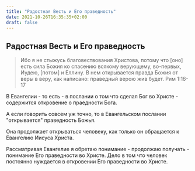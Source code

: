 ```yaml
---
title: "Радостная Весть и Его праведность"
date: 2021-10-26T16:35:35+02:00
draft: false
---
```


## Радостная Весть и Его праведность

> Ибо я не стыжусь благовествования Христова, потому что [оно] есть сила Божия ко спасению всякому верующему, во-первых, Иудею, [потом] и Еллину.
  В нем открывается правда Божия от веры в веру, как написано: праведный верою жив будет. Рим 1:16-17


В Евангелии - то есть - в послании о том что сделал Бог во Христе - содержится откровение о праедности Бога.
 
А если говорить совсем уж точно, то в Евангельском послании "открывается" праведность Божья.

Она продолжает открываться человеку, как только он обращается к Евангелию Иисуса Христа. 

Рассматривая Евангелие я обретаю понимание - продолжаю получать - понимание Его праведности во Христе. 
Дело в том что человек постоянно нуждается в откровении Его праведности во Христе. 
